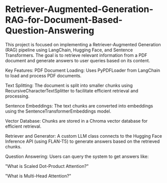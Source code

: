 # Retriever-Augmented-Generation-RAG-for-Document-Based-Question-Answering
This project is focused on implementing a Retriever-Augmented Generation (RAG) pipeline using LangChain, Hugging Face, and Sentence Transformers. The goal is to retrieve relevant information from a PDF document and generate answers to user queries based on its content.

Key Features:
PDF Document Loading: Uses PyPDFLoader from LangChain to load and process PDF documents.

Text Splitting: The document is split into smaller chunks using RecursiveCharacterTextSplitter to facilitate efficient retrieval and processing.

Sentence Embeddings: The text chunks are converted into embeddings using the SentenceTransformerEmbeddings model.

Vector Database: Chunks are stored in a Chroma vector database for efficient retrieval.

Retriever and Generator: A custom LLM class connects to the Hugging Face Inference API (using FLAN-T5) to generate answers based on the retrieved chunks.

Question Answering: Users can query the system to get answers like:

"What is Scaled Dot-Product Attention?"

"What is Multi-Head Attention?"
